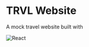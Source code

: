 
# TRVL Website

A mock travel website built with
<!-- MARKDOWN LINKS & IMAGES -->
![React](https://img.shields.io/badge/react-%2320232a.svg?style=for-the-badge&logo=react&logoColor=%2361DAFB)




